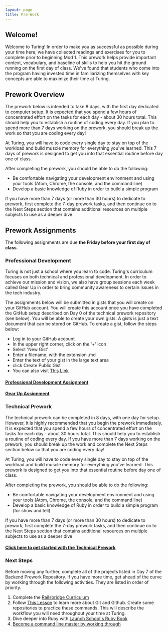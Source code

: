 ```yaml
---
layout: page
title: Pre-Work
---
```


## Welcome!

Welcome to Turing! In order to make you as successful as possible during your time here, we have collected readings and exercises for you to complete prior to beginning Mod 1. This prework helps provide important context, vocabulary, and baseline of skills to help you hit the ground running on the first day of class. We've found that students who come into the program having invested time in familiarizing themselves with key concepts are able to maximize their time at Turing.

## Prework Overview

The prework below is intended to take 8 days, with the first day dedicated to computer setup. It is expected that you spend a few hours of concentrated effort on the tasks for each day - about 30 hours total. This should help you to establish a routine of coding every day. If you plan to spend more than 7 days working on the prework, you should break up the work so that you are coding every day!

At Turing, you will have to code every single day to stay on top of the workload and build muscle memory for everything you've learned. This 7 days of prework is designed to get you into that essential routine before day one of class.

After completing the prework, you should be able to do the following:

* Be comfortable navigating your development environment and using your tools (Atom, Chrome, the console, and the command line)
* Develop a basic knowledge of Ruby in order to build a simple program

If you have more than 7 days (or more than 30 hours) to dedicate to prework, first complete the 7-day prework tasks, and then continue on to the Next Steps section that contains additional resources on multiple subjects to use as a deeper dive.

## Prework Assignments

The following assignments are due **the Friday before your first day of class**.

### Professional Development

Turing is not just a school where you learn to code. Turing's curriculum focuses on both technical and professional development. In order to achieve our mission and vision, we also have group sessions each week called Gear Up in order to bring community awareness to certain issues in the tech industry.

The assignments below will be submitted in gists that you will create on your GitHub account. You will create this account once you have completed the GitHub setup described on Day 0 of the technical prework repository (see below). You will be able to create your own gists. A gists is just a text document that can be stored on GitHub. To create a gist, follow the steps below:

* Log in to your GitHub account
* In the upper right corner, click on the '+' icon
* Select 'New Gist'
* Enter a filename, with the extension .md
* Enter the text of your gist in the large text area
* click Create Public Gist
* You can also visit [This Link](https://gist.github.com/)

#### [Professional Development Assignment](https://github.com/turingschool/career-development-curriculum/blob/master/prework/pd_prework.md)

#### [Gear Up Assignment](https://github.com/turingschool/career-development-curriculum/blob/master/prework/gear_up_prework.md)

### Technical Prework

The technical prework can be completed in 8 days, with one day for setup. However, it is highly recommended that you begin the prework immediately. It is expected that you spend a few hours of concentrated effort on the tasks for each day - about 30 hours total. This should help you to establish a routine of coding every day. If you have more than 7 days working on the prework, you should break up the work and complete the Next Steps section below so that you are coding every day!

At Turing, you will have to code every single day to stay on top of the workload and build muscle memory for everything you've learned. This prework is designed to get you into that essential routine before day one of class.

After completing the prework, you should be able to do the following:

* Be comfortable navigating your development environment and using your tools (Atom, Chrome, the console, and the command line)
* Develop a basic knowledge of Ruby in order to build a simple program (for show and tell)

If you have more than 7 days (or more than 30 hours) to dedicate to prework, first complete the 7-day prework tasks, and then continue on to the Next Steps section that contains additional resources on multiple subjects to use as a deeper dive

#### [Click here to get started with the Technical Prework](https://github.com/turingschool-examples/backend_prework/tree/master/day_0)

### Next Steps

Before moving any further, complete all of the projects listed in Day 7 of the Backend Prework Repository. If you have more time, get ahead of the curve by working through the following activities. They are listed in order of priority.

1. Complete the [Railsbridge Curriculum](http://curriculum.railsbridge.org/ruby/)
1. Follow [This Lesson](http://backend.turing.io/module1/lessons/git_and_github) to learn more about Git and Github. Create some repositories to practice these commands. This will describe the workflow you will need throughout your time at Turing.
1. Dive deeper into Ruby with [Launch School's Ruby Book](https://launchschool.com/books/ruby)
1. [Become a command line master by working through](https://www.learnenough.com/command-line-tutorial)
